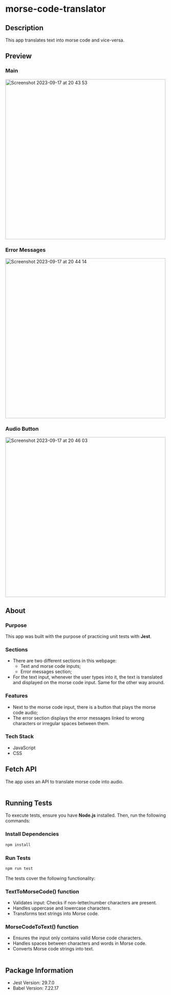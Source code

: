 # morse-code-translator

## Description 
This app translates text into morse code and vice-versa.

## Preview
### Main 
<img width="500" alt="Screenshot 2023-09-17 at 20 43 53" src="https://github.com/samuel-santos91/morse-code-translator/assets/107240729/01827825-92f6-4d1c-af2f-daea92ff48e3">


### Error Messages
<img width="500" alt="Screenshot 2023-09-17 at 20 44 14" src="https://github.com/samuel-santos91/morse-code-translator/assets/107240729/a62ed66a-07a6-439a-ba96-e73805631b4b">


### Audio Button
<img width="500" alt="Screenshot 2023-09-17 at 20 46 03" src="https://github.com/samuel-santos91/morse-code-translator/assets/107240729/aee9ad80-cbe5-4b7f-b787-8e484c48be8b">

## About
### Purpose
This app was built with the purpose of practicing unit tests with <strong>Jest</strong>.
### Sections
* There are two different sections in this webpage:
  * Text and morse code inputs;
  * Error messages section;
* For the text input, whenever the user types into it, the text is translated and displayed on the morse code input. Same for the other way around.
### Features
* Next to the morse code input, there is a button that plays the morse code audio;
* The error section displays the error messages linked to wrong characters or irregular spaces between them.
### Tech Stack
* JavaScript
* CSS

## Fetch API
The app uses an API to translate morse code into audio.<br><br>

## Running Tests
To execute tests, ensure you have <strong>Node.js</strong> installed. Then, run the 
following commands:
### Install Dependencies
```bash
npm install
```
### Run Tests
```bash
npm run test
```
The tests cover the following functionality:

### TextToMorseCode() function
* Validates input: Checks if non-letter/number characters are present.
* Handles uppercase and lowercase characters.
* Transforms text strings into Morse code.
### MorseCodeToText() function
* Ensures the input only contains valid Morse code characters.
* Handles spaces between characters and words in Morse code.
* Converts Morse code strings into text.
<br><br>

## Package Information

* Jest Version: 29.7.0
* Babel Version: 7.22.17
